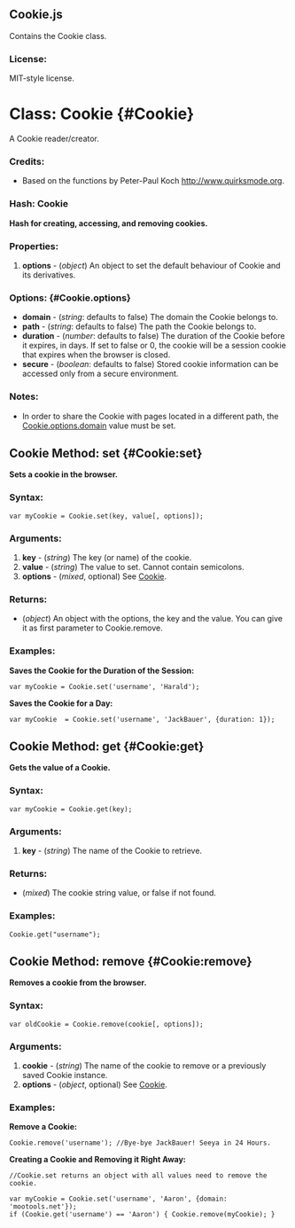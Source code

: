 Cookie.js
---------

Contains the Cookie class.

### License:

MIT-style license.



Class: Cookie {#Cookie}
=======================

A Cookie reader/creator.

### Credits:

- Based on the functions by Peter-Paul Koch http://www.quirksmode.org.

### Hash: Cookie

**Hash for creating, accessing, and removing cookies.**

### Properties:

1. **options** - (*object*) An object to set the default behaviour of Cookie and its derivatives.

###	Options: {#Cookie.options}

* **domain**   - (*string*: defaults to false) The domain the Cookie belongs to.
* **path**     - (*string*: defaults to false) The path the Cookie belongs to.
* **duration** - (*number*: defaults to false) The duration of the Cookie before it expires, in days. If set to false or 0, the cookie will be a session cookie that expires when the browser is closed.
* **secure**   - (*boolean*: defaults to false) Stored cookie information can be accessed only from a secure environment.

### Notes:

- In order to share the Cookie with pages located in a different path, the [Cookie.options.domain][] value must be set.



Cookie Method: set {#Cookie:set}
--------------------------------

**Sets a cookie in the browser.**

###	Syntax:

	var myCookie = Cookie.set(key, value[, options]);

###	Arguments:

1. **key**     - (*string*) The key (or name) of the cookie.
2. **value**   - (*string*) The value to set.  Cannot contain semicolons.
3. **options** - (*mixed*, optional) See [Cookie][].

###	Returns:

* (*object*) An object with the options, the key and the value. You can give it as first parameter to Cookie.remove.

###	Examples:

**Saves the Cookie for the Duration of the Session:**

	var myCookie = Cookie.set('username', 'Harald');

**Saves the Cookie for a Day:**

	var myCookie  = Cookie.set('username', 'JackBauer', {duration: 1});



Cookie Method: get {#Cookie:get}
--------------------------------

**Gets the value of a Cookie.**

###	Syntax:

	var myCookie = Cookie.get(key);

###	Arguments:

1. **key** - (*string*) The name of the Cookie to retrieve.

###	Returns:

* (*mixed*) The cookie string value, or false if not found.

###	Examples:

	Cookie.get("username");



Cookie Method: remove {#Cookie:remove}
--------------------------------------

**Removes a cookie from the browser.**

###	Syntax:

	var oldCookie = Cookie.remove(cookie[, options]);

###	Arguments:

1. **cookie**  - (*string*) The name of the cookie to remove or a previously saved Cookie instance.
2. **options** - (*object*, optional) See [Cookie][].

###	Examples:

**Remove a Cookie:**

	Cookie.remove('username'); //Bye-bye JackBauer! Seeya in 24 Hours.

**Creating a Cookie and Removing it Right Away:**

	//Cookie.set returns an object with all values need to remove the cookie.

	var myCookie = Cookie.set('username', 'Aaron', {domain: 'mootools.net'});
	if (Cookie.get('username') == 'Aaron') { Cookie.remove(myCookie); }



[Cookie]: #Cookie
[Cookie.options]: #Cookie.options
[Cookie.options.domain]: #Cookie.options
